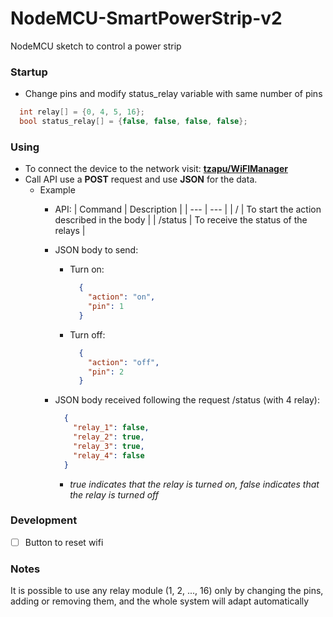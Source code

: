 # NodeMCU-SmartPowerStrip-v2
NodeMCU sketch to control a power strip

### Startup
- Change pins and modify status_relay variable with same number of pins
```cpp
  int relay[] = {0, 4, 5, 16};
  bool status_relay[] = {false, false, false, false};
```

### Using

- To connect the device to the network visit: __[tzapu/WiFIManager](https://github.com/tzapu/WiFiManager)__
- Call API use a __POST__ request and use __JSON__ for the data.
  - Example
    - API:
        | Command | Description |
        | --- | --- |
        | / | To start the action described in the body |
        | /status | To receive the status of the relays |
    - JSON body to send:
      - Turn on:
        ```json
          {
            "action": "on",
            "pin": 1
          }
        ```
      - Turn off:
        ```json
          {
            "action": "off",
            "pin": 2
          }
        ```
    - JSON body received following the request /status (with 4 relay):
       ```json
         {
           "relay_1": false,
           "relay_2": true,
           "relay_3": true,
           "relay_4": false
         }
       ```
      
      * _true indicates that the relay is turned on, false indicates that the relay is turned off_

### Development
- [ ] Button to reset wifi

### Notes
It is possible to use any relay module (1, 2, ..., 16) only by changing the pins, adding or removing them, and the whole system will adapt automatically